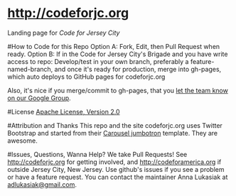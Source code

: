 http://codeforjc.org
===================

Landing page for *Code for Jersey City*

#How to Code for this Repo
Option A: Fork, Edit, then Pull Request when ready.
Option B: If in the Code for Jersey City's Brigade and you have write access to repo: Develop/test in your own branch, preferably a feature-named-branch, and once it's ready for production, merge into gh-pages, which auto deploys to GitHub pages for codeforjc.org

Also, it's nice if you merge/commit to gh-pages, that you [let the team know on our Google Group](https://groups.google.com/a/codeforamerica.org/forum/#!forum/openjc).

#License
[Apache License, Version 2.0](http://www.apache.org/licenses/LICENSE-2.0)

#Attribution and Thanks
This repo and the site codeforjc.org uses Twitter Bootstrap and started from their [Carousel jumbotron](http://twitter.github.com/bootstrap/examples/carousel.html) template. They are awesome.

#Issues, Questions, Wanna Help?
We take Pull Requests! See http://codeforjc.org for getting involved, and http://codeforamerica.org if outside Jersey City, New Jersey. Use github's issues if you see a problem or have a feature request. You can contact the maintainer Anna Lukasiak at adlukasiak@gmail.com.

